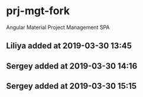 # prj-mgt-fork
Angular Material Project Management SPA

## Liliya added at 2019-03-30 13:45
## Sergey added at 2019-03-30 14:16
## Sergey added at 2019-03-30 15:15

